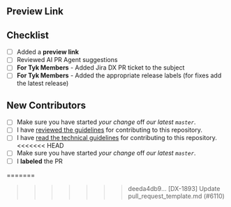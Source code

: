 ## Preview Link

## Checklist

- [ ] Added a **preview link**
- [ ] Reviewed AI PR Agent suggestions
- [ ] **For Tyk Members** - Added Jira DX PR ticket to the subject
- [ ] **For Tyk Members** - Added the appropriate release labels (for fixes add the latest release)

## New Contributors 
- [ ] Make sure you have started *your change* off *our latest `master`*.
- [ ] I have [reviewed the guidelines](https://github.com/TykTechnologies/tyk-docs/blob/master/CONTRIBUTING.md) for contributing to this repository.
- [ ] I have [read the technical guidelines](https://github.com/TykTechnologies/tyk-docs/blob/master/CONTRIBUTING-TECHNICAL-GUIDE.md) for contributing to this repository.
<<<<<<< HEAD
- [ ] Make sure you have started *your change* off *our latest `master`*.
- [ ] I **labeled** the PR
<!-- Label your PR according to the type of changes that your code introduces. This ensures that we know how/when to publish the PR. These are the options:
- Fixing typo (please merge to production) - add the label `now`
- Documenting a new feature (please merge to production) - add the label `now`
- Documentation for future release (please do not merge to production) - add label `future release` and label of the release
- [Something else (please add if needs merging to production or not) - add label according to the above logic -->
=======
>>>>>>> deeda4db9... [DX-1893] Update pull_request_template.md (#6110)
